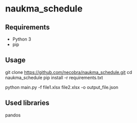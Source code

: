# naukma_schedule
 
## Requirements

- Python 3
- pip

## Usage

git clone https://github.com/necobra/naukma_schedule.git
cd naukma_schedule
pip install -r requirements.txt

python main.py -f file1.xlsx file2.xlsx -o output_file.json

## Used libraries

pandos
